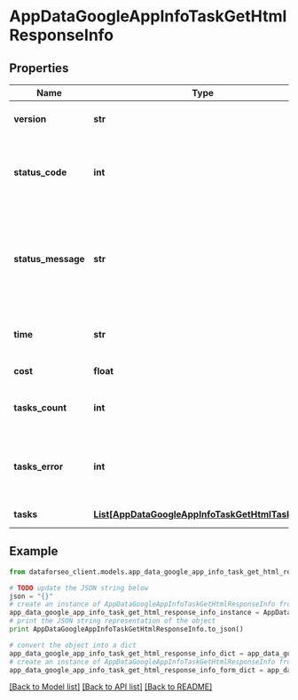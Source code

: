 # AppDataGoogleAppInfoTaskGetHtmlResponseInfo


## Properties

Name | Type | Description | Notes
------------ | ------------- | ------------- | -------------
**version** | **str** | the current version of the API | [optional] 
**status_code** | **int** | general status code you can find the full list of the response codes here | [optional] 
**status_message** | **str** | general informational message you can find the full list of general informational messages here | [optional] 
**time** | **str** | total execution time, seconds | [optional] 
**cost** | **float** | total tasks cost, USD | [optional] 
**tasks_count** | **int** | the number of tasks in the tasks array | [optional] 
**tasks_error** | **int** | the number of tasks in the tasks array returned with an error | [optional] 
**tasks** | [**List[AppDataGoogleAppInfoTaskGetHtmlTaskInfo]**](AppDataGoogleAppInfoTaskGetHtmlTaskInfo.md) | array of tasks | [optional] 

## Example

```python
from dataforseo_client.models.app_data_google_app_info_task_get_html_response_info import AppDataGoogleAppInfoTaskGetHtmlResponseInfo

# TODO update the JSON string below
json = "{}"
# create an instance of AppDataGoogleAppInfoTaskGetHtmlResponseInfo from a JSON string
app_data_google_app_info_task_get_html_response_info_instance = AppDataGoogleAppInfoTaskGetHtmlResponseInfo.from_json(json)
# print the JSON string representation of the object
print AppDataGoogleAppInfoTaskGetHtmlResponseInfo.to_json()

# convert the object into a dict
app_data_google_app_info_task_get_html_response_info_dict = app_data_google_app_info_task_get_html_response_info_instance.to_dict()
# create an instance of AppDataGoogleAppInfoTaskGetHtmlResponseInfo from a dict
app_data_google_app_info_task_get_html_response_info_form_dict = app_data_google_app_info_task_get_html_response_info.from_dict(app_data_google_app_info_task_get_html_response_info_dict)
```
[[Back to Model list]](../README.md#documentation-for-models) [[Back to API list]](../README.md#documentation-for-api-endpoints) [[Back to README]](../README.md)


